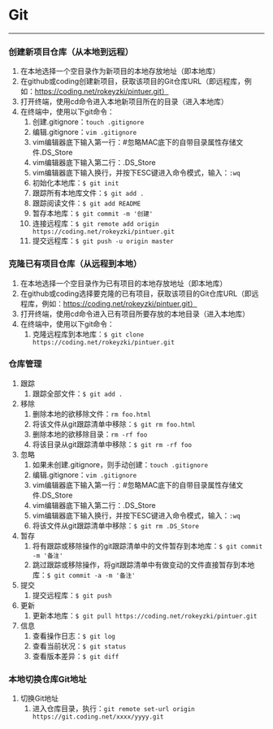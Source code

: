 ﻿
# Git
***

### 创建新项目仓库（从本地到远程）

1. 在本地选择一个空目录作为新项目的本地存放地址（即本地库）
2. 在github或coding创建新项目，获取该项目的Git仓库URL（即远程库，例如：https://coding.net/rokeyzki/pintuer.git）
3. 打开终端，使用cd命令进入本地新项目所在的目录（进入本地库）
4. 在终端中，使用以下git命令：
    1. 创建.gitignore：`touch .gitignore`
    2. 编辑.gitignore：`vim .gitignore`
    3. vim编辑器底下输入第一行：#忽略MAC底下的自带目录属性存储文件.DS_Store
    4. vim编辑器底下输入第二行：.DS_Store
    5. vim编辑器底下输入换行，并按下ESC键进入命令模式，输入：`:wq`
    6. 初始化本地库：`$ git init`
    7. 跟踪所有本地库文件：`$ git add .`
    8. 跟踪阅读文件：`$ git add README`
    9. 暂存本地库：`$ git commit -m '创建'`
    10. 连接远程库：`$ git remote add origin https://coding.net/rokeyzki/pintuer.git `
    11. 提交远程库：`$ git push -u origin master`

### 克隆已有项目仓库（从远程到本地）
1. 在本地选择一个空目录作为已有项目的本地存放地址（即本地库）
2. 在github或coding选择要克隆的已有项目，获取该项目的Git仓库URL（即远程库，例如：https://coding.net/rokeyzki/pintuer.git）
3. 打开终端，使用cd命令进入已有项目所要存放的本地目录（进入本地库）
4. 在终端中，使用以下git命令：
    1. 克隆远程库到本地库：`$ git clone https://coding.net/rokeyzki/pintuer.git `

### 仓库管理
1. 跟踪
    1. 跟踪全部文件：`$ git add .`
2. 移除
    1. 删除本地的欲移除文件：`rm foo.html`
    2. 将该文件从git跟踪清单中移除：`$ git rm foo.html`
    3. 删除本地的欲移除目录：`rm -rf foo`
    4. 将该目录从git跟踪清单中移除：`$ git rm -rf foo`
3. 忽略
    1. 如果未创建.gitignore，则手动创建：`touch .gitignore`
    2. 编辑.gitignore：`vim .gitignore`
    3. vim编辑器底下输入第一行：#忽略MAC底下的自带目录属性存储文件.DS_Store
    4. vim编辑器底下输入第二行：.DS_Store
    5. vim编辑器底下输入换行，并按下ESC键进入命令模式，输入：`:wq`
    6. 将该文件从git跟踪清单中移除：`$ git rm .DS_Store`
4. 暂存
    1. 将有跟踪或移除操作的git跟踪清单中的文件暂存到本地库：`$ git commit -m '备注'`
    2. 跳过跟踪或移除操作，将git跟踪清单中有做变动的文件直接暂存到本地库：`$ git commit -a -m '备注'`
5. 提交
    1. 提交远程库：`$ git push`
6. 更新
    1. 更新本地库：`$ git pull https://coding.net/rokeyzki/pintuer.git `
7. 信息
    1. 查看操作日志：`$ git log`
    2. 查看当前状况：`$ git status`
    3. 查看版本差异：`$ git diff`

### 本地切换仓库Git地址
1. 切换Git地址
    1. 进入仓库目录，执行：`git remote set-url origin https://git.coding.net/xxxx/yyyy.git `
